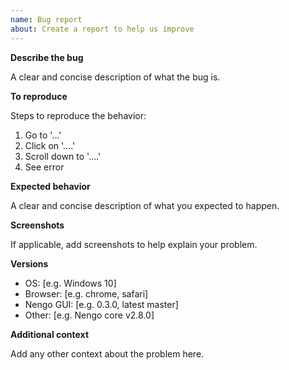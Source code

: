 ```yaml
---
name: Bug report
about: Create a report to help us improve
---
```


**Describe the bug**

A clear and concise description of what the bug is.

**To reproduce**

Steps to reproduce the behavior:
1. Go to '...'
2. Click on '....'
3. Scroll down to '....'
4. See error

**Expected behavior**

A clear and concise description of what you expected to happen.

**Screenshots**

If applicable, add screenshots to help explain your problem.

**Versions**

 - OS: [e.g. Windows 10]
 - Browser: [e.g. chrome, safari]
 - Nengo GUI: [e.g. 0.3.0, latest master]
 - Other: [e.g. Nengo core v2.8.0]

**Additional context**

Add any other context about the problem here.

